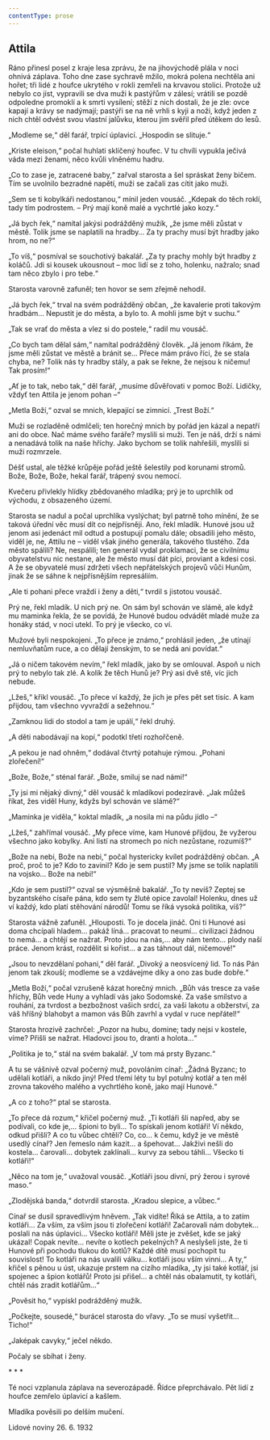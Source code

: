 ```yaml
---
contentType: prose
---
```


## Attila

Ráno přinesl posel z kraje lesa zprávu, že na jihovýchodě plála v noci ohnivá záplava. Toho dne zase sychravě mžilo, mokrá polena nechtěla ani hořet; tři lidé z houfce ukrytého v rokli zemřeli na krvavou stolici. Protože už nebylo co jíst, vypravili se dva muži k pastýřům v zálesí; vrátili se pozdě odpoledne promoklí a k smrti vysílení; stěží z nich dostali, že je zle: ovce kapají a krávy se nadýmají; pastýři se na ně vrhli s kyji a noži, když jeden z nich chtěl odvést svou vlastní jalůvku, kterou jim svěřil před útěkem do lesů.

„Modleme se,“ děl farář, trpící úplavicí. „Hospodin se slituje.“

„Kriste eleison,“ počal huhlati sklíčený houfec. V tu chvíli vypukla ječivá váda mezi ženami, něco kvůli vlněnému hadru.

„Co to zase je, zatracené baby,“ zařval starosta a šel spráskat ženy bičem. Tím se uvolnilo bezradné napětí, muži se začali zas cítit jako muži.

„Sem se ti kobylkáři nedostanou,“ mínil jeden vousáč. „Kdepak do těch roklí, tady tím podrostem. – Prý mají koně malé a vychrtlé jako kozy.“

„Já bych řek,“ namítal jakýsi podrážděný mužík, „že jsme měli zůstat v městě. Tolik jsme se naplatili na hradby… Za ty prachy musí být hradby jako hrom, no ne?“

„To víš,“ posmíval se souchotivý bakalář. „Za ty prachy mohly být hradby z koláčů. Jdi si kousek ukousnout – moc lidí se z toho, holenku, nažralo; snad tam něco zbylo i pro tebe.“

Starosta varovně zafuněl; ten hovor se sem zřejmě nehodil.

„Já bych řek,“ trval na svém podrážděný občan, „že kavalerie proti takovým hradbám… Nepustit je do města, a bylo to. A mohli jsme být v suchu.“

„Tak se vrať do města a vlez si do postele,“ radil mu vousáč.

„Co bych tam dělal sám,“ namítal podrážděný člověk. „Já jenom říkám, že jsme měli zůstat ve městě a bránit se… Přece mám právo říci, že se stala chyba, ne? Tolik nás ty hradby stály, a pak se řekne, že nejsou k ničemu! Tak prosím!“

„Ať je to tak, nebo tak,“ děl farář, „musíme důvěřovati v pomoc Boží. Lidičky, vždyť ten Attila je jenom pohan –“

„Metla Boží,“ ozval se mnich, klepající se zimnicí. „Trest Boží.“

Muži se rozladěně odmlčeli; ten horečný mnich by pořád jen kázal a nepatří ani do obce. Nač máme svého faráře? myslili si muži. Ten je náš, drží s námi a nenadává tolik na naše hříchy. Jako bychom se tolik nahřešili, myslili si muži rozmrzele.

Déšť ustal, ale těžké krůpěje pořád ještě šelestily pod korunami stromů. Bože, Bože, Bože, hekal farář, trápený svou nemocí.

Kvečeru přivlekly hlídky zbědovaného mladíka; prý je to uprchlík od východu, z obsazeného území.

Starosta se nadul a počal uprchlíka vyslýchat; byl patrně toho mínění, že se taková úřední věc musí dít co nejpřísněji. Ano, řekl mladík. Hunové jsou už jenom asi jedenáct mil odtud a postupují pomalu dále; obsadili jeho město, viděl je, ne, Attilu ne – viděl však jiného generála, takového tlustého. Zda město spálili? Ne, nespálili; ten generál vydal proklamaci, že se civilnímu obyvatelstvu nic nestane, ale že město musí dát píci, proviant a kdesi cosi. A že se obyvatelé musí zdržeti všech nepřátelských projevů vůči Hunům, jinak že se sáhne k nejpřísnějším represáliím.

„Ale ti pohani přece vraždí i ženy a děti,“ tvrdil s jistotou vousáč.

Prý ne, řekl mladík. U nich prý ne. On sám byl schován ve slámě, ale když mu maminka řekla, že se povídá, že Hunové budou odvádět mladé muže za honáky stád, v noci utekl. To prý je všecko, co ví.

Mužové byli nespokojeni. „To přece je známo,“ prohlásil jeden, „že utínají nemluvňatům ruce, a co dělají ženským, to se nedá ani povídat.“

„Já o ničem takovém nevím,“ řekl mladík, jako by se omlouval. Aspoň u nich prý to nebylo tak zlé. A kolik že těch Hunů je? Prý asi dvě stě, víc jich nebude.

„Lžeš,“ křikl vousáč. „To přece ví každý, že jich je přes pět set tisíc. A kam přijdou, tam všechno vyvraždí a sežehnou.“

„Zamknou lidi do stodol a tam je upálí,“ řekl druhý.

„A děti nabodávají na kopí,“ podotkl třetí rozhořčeně.

„A pekou je nad ohněm,“ dodával čtvrtý potahuje rýmou. „Pohani zlořečení!“

„Bože, Bože,“ sténal farář. „Bože, smiluj se nad námi!“

„Ty jsi mi nějaký divný,“ děl vousáč k mladíkovi podezíravě. „Jak můžeš říkat, žes viděl Huny, kdyžs byl schován ve slámě?“

„Maminka je viděla,“ koktal mladík, „a nosila mi na půdu jídlo –“

„Lžeš,“ zahřímal vousáč. „My přece víme, kam Hunové přijdou, že vyžerou všechno jako kobylky. Ani listí na stromech po nich nezůstane, rozumíš?“

„Bože na nebi, Bože na nebi,“ počal hystericky kvílet podrážděný občan. „A proč, proč to je? Kdo to zavinil? Kdo je sem pustil? My jsme se tolik naplatili na vojsko… Bože na nebi!“

„Kdo je sem pustil?“ ozval se výsměšně bakalář. „To ty nevíš? Zeptej se byzantského císaře pána, kdo sem ty žluté opice zavolal! Holenku, dnes už ví každý, kdo platí stěhování národů! Tomu se říká vysoká politika, víš?“

Starosta vážně zafuněl. „Hlouposti. To je docela jináč. Oni ti Hunové asi doma chcípali hladem… pakáž líná… pracovat to neumí… civilizaci žádnou to nemá… a chtějí se nažrat. Proto jdou na nás,… aby nám tento… plody naší práce. Jenom krást, rozdělit si kořist… a zas táhnout dál, ničemové!“

„Jsou to nevzdělaní pohani,“ děl farář. „Divoký a neosvícený lid. To nás Pán jenom tak zkouší; modleme se a vzdávejme díky a ono zas bude dobře.“

„Metla Boží,“ počal vzrušeně kázat horečný mnich. „Bůh vás tresce za vaše hříchy, Bůh vede Huny a vyhladí vás jako Sodomské. Za vaše smilstvo a rouhání, za tvrdost a bezbožnost vašich srdcí, za vaši lakotu a obžerství, za váš hříšný blahobyt a mamon vás Bůh zavrhl a vydal v ruce nepřátel!“

Starosta hrozivě zachrčel: „Pozor na hubu, domine; tady nejsi v kostele, víme? Přišli se nažrat. Hladovci jsou to, dranti a holota…“

„Politika je to,“ stál na svém bakalář. „V tom má prsty Byzanc.“

A tu se vášnivě ozval počerný muž, povoláním cínař: „Žádná Byzanc; to udělali kotláři, a nikdo jiný! Před třemi léty tu byl potulný kotlář a ten měl zrovna takového malého a vychrtlého koně, jako mají Hunové.“

„A co z toho?“ ptal se starosta.

„To přece dá rozum,“ křičel počerný muž. „Ti kotláři šli napřed, aby se podívali, co kde je,… špioni to byli… To spískali jenom kotláři! Ví někdo, odkud přišli? A co tu vůbec chtěli? Co, co… k čemu, když je ve městě usedlý cínař? Jen řemeslo nám kazit… a špehovat… Jakživi nešli do kostela… čarovali… dobytek zaklínali… kurvy za sebou táhli… Všecko ti kotláři!“

„Něco na tom je,“ uvažoval vousáč. „Kotláři jsou divní, prý žerou i syrové maso.“

„Zlodějská banda,“ dotvrdil starosta. „Kradou slepice, a vůbec.“

Cínař se dusil spravedlivým hněvem. „Tak vidíte! Říká se Attila, a to zatím kotláři… Za vším, za vším jsou ti zlořečení kotláři! Začarovali nám dobytek… poslali na nás úplavici… Všecko kotláři! Měli jste je zvěšet, kde se jaký ukázal! Copak nevíte… nevíte o kotlech pekelných? A neslyšeli jste, že ti Hunové při pochodu tlukou do kotlů? Každé dítě musí pochopit tu souvislost! To kotláři na nás uvalili válku… kotláři jsou vším vinni… A ty,“ křičel s pěnou u úst, ukazuje prstem na cizího mladíka, „ty jsi také kotlář, jsi spojenec a špion kotlářů! Proto jsi přišel… a chtěl nás obalamutit, ty kotláři, chtěl nás zradit kotlářům…“

„Pověsit ho,“ vypískl podrážděný mužík.

„Počkejte, sousedé,“ burácel starosta do vřavy. „To se musí vyšetřit… Ticho!“

„Jaképak cavyky,“ ječel někdo.

Počaly se sbíhat i ženy.

\* \* \*

Té noci vzplanula záplava na severozápadě. Řídce přeprchávalo. Pět lidí z houfce zemřelo úplavicí a kašlem.

Mladíka pověsili po delším mučení.

Lidové noviny 26. 6. 1932
